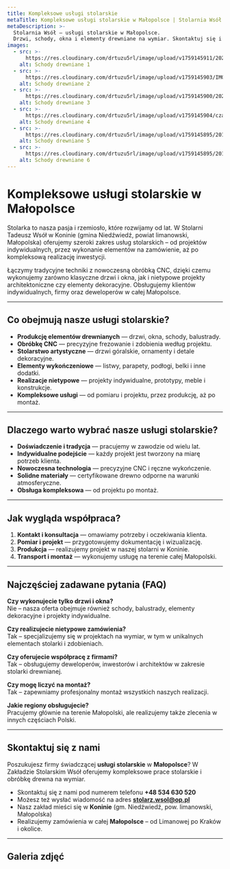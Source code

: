 ```yaml
---
title: Kompleksowe usługi stolarskie
metaTitle: Kompleksowe usługi stolarskie w Małopolsce | Stolarnia Wsół
metaDescription: >-
  Stolarnia Wsół – usługi stolarskie w Małopolsce.
  Drzwi, schody, okna i elementy drewniane na wymiar. Skontaktuj się i zamów realizację już dziś!
images:
  - src: >-
      https://res.cloudinary.com/drtuzu5rl/image/upload/v1759145911/20221208_160515_f9pkeh_lahlbx.webp
    alt: Schody drewniane 1
  - src: >-
      https://res.cloudinary.com/drtuzu5rl/image/upload/v1759145903/IMG-20221002-WA0028_jjefhf_rh2ybd.webp
    alt: Schody drewniane 2
  - src: >-
      https://res.cloudinary.com/drtuzu5rl/image/upload/v1759145900/20250324_171533_kvnm3d_y6gfbs.webp
    alt: Schody drewniane 3
  - src: >-
      https://res.cloudinary.com/drtuzu5rl/image/upload/v1759145904/czarnerzezbienia_lrh6q8_wj57f9.webp
    alt: Schody drewniane 4
  - src: >-
      https://res.cloudinary.com/drtuzu5rl/image/upload/v1759145895/20160620_141006_fhab5d_egxcxt.webp
    alt: Schody drewniane 5
  - src: >-
      https://res.cloudinary.com/drtuzu5rl/image/upload/v1759145895/20171109_165759_gyykxs_xblu4m.webp
    alt: Schody drewniane 6
---
```

# Kompleksowe usługi stolarskie w Małopolsce

Stolarka to nasza pasja i rzemiosło, które rozwijamy od lat. W Stolarni Tadeusz Wsół w Koninie (gmina Niedźwiedź, powiat
limanowski, Małopolska) oferujemy szeroki zakres usług stolarskich – od projektów indywidualnych, przez wykonanie
elementów na zamówienie, aż po kompleksową realizację inwestycji.

Łączymy tradycyjne techniki z nowoczesną obróbką CNC, dzięki czemu wykonujemy zarówno klasyczne drzwi i okna, jak i
nietypowe projekty architektoniczne czy elementy dekoracyjne. Obsługujemy klientów indywidualnych, firmy oraz
deweloperów w całej Małopolsce.

---

## Co obejmują nasze usługi stolarskie?

- **Produkcję elementów drewnianych** — drzwi, okna, schody, balustrady.
- **Obróbkę CNC** — precyzyjne frezowanie i zdobienia według projektu.
- **Stolarstwo artystyczne** — drzwi góralskie, ornamenty i detale dekoracyjne.
- **Elementy wykończeniowe** — listwy, parapety, podłogi, belki i inne dodatki.
- **Realizacje nietypowe** — projekty indywidualne, prototypy, meble i konstrukcje.
- **Kompleksowe usługi** — od pomiaru i projektu, przez produkcję, aż po montaż.

---

## Dlaczego warto wybrać nasze usługi stolarskie?

- **Doświadczenie i tradycja** — pracujemy w zawodzie od wielu lat.
- **Indywidualne podejście** — każdy projekt jest tworzony na miarę potrzeb klienta.
- **Nowoczesna technologia** — precyzyjne CNC i ręczne wykończenie.
- **Solidne materiały** — certyfikowane drewno odporne na warunki atmosferyczne.
- **Obsługa kompleksowa** — od projektu po montaż.

---

## Jak wygląda współpraca?

1. **Kontakt i konsultacja** — omawiamy potrzeby i oczekiwania klienta.
1. **Pomiar i projekt** — przygotowujemy dokumentację i wizualizację.
1. **Produkcja** — realizujemy projekt w naszej stolarni w Koninie.
1. **Transport i montaż** — wykonujemy usługę na terenie całej Małopolski.

---

## Najczęściej zadawane pytania (FAQ)

**Czy wykonujecie tylko drzwi i okna?**\
Nie – nasza oferta obejmuje również schody, balustrady, elementy dekoracyjne i projekty indywidualne.

**Czy realizujecie nietypowe zamówienia?**\
Tak – specjalizujemy się w projektach na wymiar, w tym w unikalnych elementach stolarki i zdobieniach.

**Czy oferujecie współpracę z firmami?**\
Tak – obsługujemy deweloperów, inwestorów i architektów w zakresie stolarki drewnianej.

**Czy mogę liczyć na montaż?**\
Tak – zapewniamy profesjonalny montaż wszystkich naszych realizacji.

**Jakie regiony obsługujecie?**\
Pracujemy głównie na terenie Małopolski, ale realizujemy także zlecenia w innych częściach Polski.

---

## Skontaktuj się z nami

Poszukujesz firmy świadczącej **usługi stolarskie** w **Małopolsce**?
W Zakładzie Stolarskim Wsół oferujemy kompleksowe prace stolarskie i obróbkę drewna na wymiar.

- Skontaktuj się z nami pod numerem telefonu **+48 534 630 520**
- Możesz też wysłać wiadomość na adres **stolarz.wsol@op.pl**
- Nasz zakład mieści się w **Koninie** (gm. Niedźwiedź, pow. limanowski, Małopolska)
- Realizujemy zamówienia w całej **Małopolsce** – od Limanowej po Kraków i okolice.

---

## Galeria zdjęć
